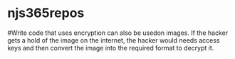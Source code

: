 # njs365repos

#Write code that uses encryption can also be usedon images. If the hacker gets a hold of the image on the internet, the hacker would needs access keys and then convert the image into the required format to decrypt it.
